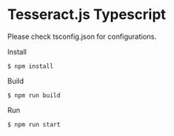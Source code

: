 Tesseract.js Typescript
=======================

Please check tsconfig.json for configurations.

Install

```
$ npm install
```

Build

```
$ npm run build
```

Run
```
$ npm run start
```
